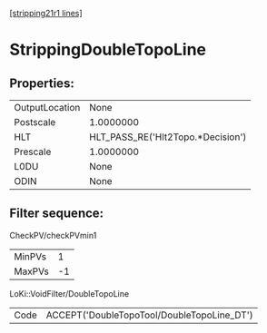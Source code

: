 [[stripping21r1 lines]](./stripping21r1-index)

# StrippingDoubleTopoLine

## Properties:

|                |                                    |
|----------------|------------------------------------|
| OutputLocation | None                               |
| Postscale      | 1.0000000                          |
| HLT            | HLT_PASS_RE('Hlt2Topo.\*Decision') |
| Prescale       | 1.0000000                          |
| L0DU           | None                               |
| ODIN           | None                               |

## Filter sequence:

CheckPV/checkPVmin1

|        |     |
|--------|-----|
| MinPVs | 1   |
| MaxPVs | -1  |

LoKi::VoidFilter/DoubleTopoLine

|      |                                            |
|------|--------------------------------------------|
| Code | ACCEPT('DoubleTopoTool/DoubleTopoLine_DT') |
